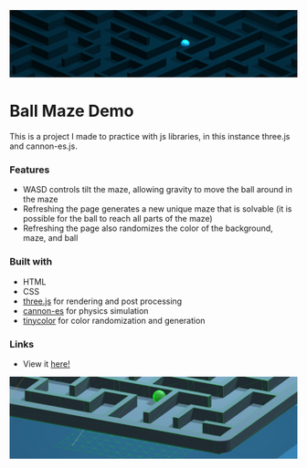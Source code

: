 ![](./screen1.png)

# Ball Maze Demo

This is a project I made to practice with js libraries, in this instance three.js and cannon-es.js.

### Features

-   WASD controls tilt the maze, allowing gravity to move the ball around in the maze
-   Refreshing the page generates a new unique maze that is solvable (it is possible for the ball to reach all parts of the maze)
-   Refreshing the page also randomizes the color of the background, maze, and ball

### Built with

-   HTML
-   CSS
-   [three.js](https://github.com/mrdoob/three.js/) for rendering and post processing
-   [cannon-es](https://github.com/pmndrs/cannon-es) for physics simulation
-   [tinycolor](https://github.com/bgrins/TinyColor) for color randomization and generation

### Links

-   View it [here!](https://arnh8.github.io/ball-maze-demo)

![](./screen2.png)
